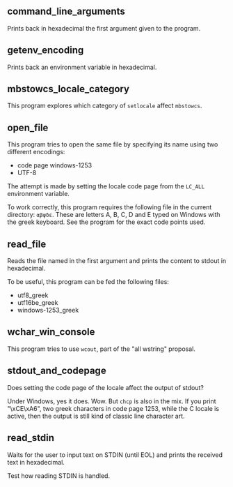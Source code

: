
## command_line_arguments

Prints back in hexadecimal the first argument given to the program.

## getenv_encoding

Prints back an environment variable in hexadecimal.

## mbstowcs_locale_category

This program explores which category of `setlocale` affect `mbstowcs`.

## open_file

This program tries to open the same file by specifying its name using two different encodings:
- code page windows-1253
- UTF-8

The attempt is made by setting the locale code page from the `LC_ALL` environment variable.

To work correctly, this program requires the following file in the current directory: `αβψδε`. These are letters A, B, C, D and E typed on Windows with the greek keyboard.  See the program for the exact code points used.

## read_file

Reads the file named in the first argument and prints the content to stdout in hexadecimal.

To be useful, this program can be fed the following files:
- utf8_greek
- utf16be_greek
- windows-1253_greek


## wchar_win_console

This program tries to use `wcout`, part of the "all wstring" proposal.


## stdout_and_codepage

Does setting the code page of the locale affect the output of stdout?

Under Windows, yes it does.  Wow.  But `chcp` is also in the mix.  If you print "\xCE\xA6", two greek characters in code page 1253, while the C locale is active, then the output is still kind of classic line character art. 

## read_stdin

Waits for the user to input text on STDIN (until EOL) and prints the received text in hexadecimal.

Test how reading STDIN is handled.
